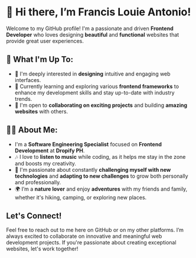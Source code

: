 # 👋 Hi there, I’m **Francis Louie Antonio**!

Welcome to my GitHub profile! I'm a passionate and driven **Frontend Developer** who loves designing **beautiful** and **functional** websites that provide great user experiences. 

## 🚀 What I'm Up To:
- 👀 I'm deeply interested in **designing** intuitive and engaging web interfaces.
- 🌱 Currently learning and exploring various **frontend frameworks** to enhance my development skills and stay up-to-date with industry trends.
- 💞️ I'm open to **collaborating on exciting projects** and building **amazing websites** with others.

## 🧑‍💻 About Me:
- I'm a **Software Engineering Specialist** focused on **Frontend Development** at **Dropify PH**.
- 🎶 I love to **listen to music** while coding, as it helps me stay in the zone and boosts my creativity.
- 🔧 I'm passionate about constantly **challenging myself with new technologies** and **adapting to new challenges** to grow both personally and professionally.
- 🌍 I’m a **nature lover** and enjoy **adventures** with my friends and family, whether it's hiking, camping, or exploring new places.

## Let's Connect! 
Feel free to reach out to me here on GitHub or on my other platforms. I’m always excited to collaborate on innovative and meaningful web development projects. If you're passionate about creating exceptional websites, let's work together!
